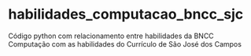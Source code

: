 # habilidades_computacao_bncc_sjc
Código python com relacionamento entre habilidades da BNCC Computação com as habilidades do Currículo de São José dos Campos
